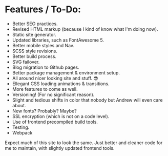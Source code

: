 # Features / To-Do:

- Better SEO practices.
- Revised HTML markup (because I kind of know what I'm doing now).
- Static site generator.
- Updated libraries, such as FontAwesome 5.
- Better mobile styles and Nav.
- SCSS style revisions.
- Better build process.
- SVG failover.
- Blog migration to Github pages.
- Better package management & environment setup.
- All around nicer looking site and stuff. :sunglasses:
- Ellegant CSS loading animations & transitions.
- More features to come as well.
- Versioning! (For no significant reason).
- Slight and tedious shifts in color that nobody but Andrew will even care about.
- New fonts? Probably? Maybe?
- SSL encryption (which is not on a code level).
- Use of frontend precompiled build tools.
- Testing.
- Webpack

Expect much of this site to look the same. Just better and cleaner code for me to maintain, with slightly updated frontend tools.